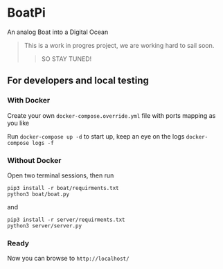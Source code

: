 BoatPi
======
An analog Boat into a Digital Ocean

> This is a work in progres project, we are working hard to sail soon.
>> SO STAY TUNED!

## For developers and local testing
### With Docker
Create your own `docker-compose.override.yml` file with ports mapping as you like

Run `docker-compose up -d` to start up,
keep an eye on the logs `docker-compose logs -f`

### Without Docker
Open two terminal sessions, then run
```
pip3 install -r boat/requirments.txt
python3 boat/boat.py
```
and
```
pip3 install -r server/requirments.txt
python3 server/server.py
```

### Ready
Now you can browse to `http://localhost/`
